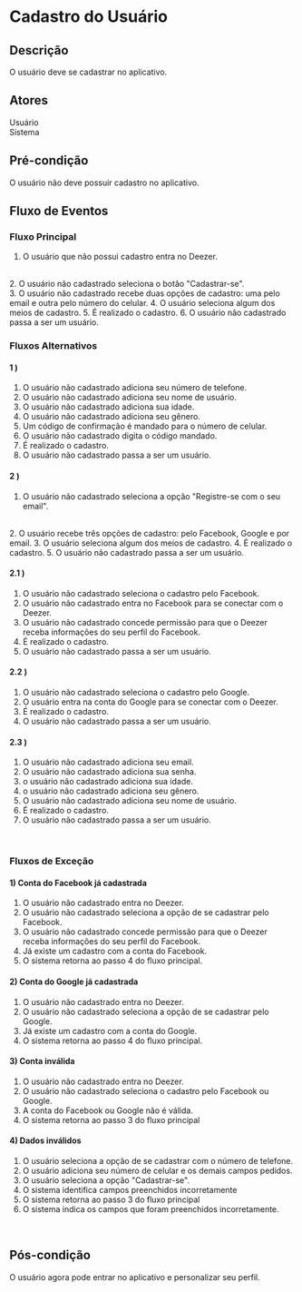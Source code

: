 #  Cadastro do Usuário
<div class="line"></div>

##  Descrição

O usuário deve se cadastrar no aplicativo.

##  Atores

Usuário
<br>
Sistema

##  Pré-condição

O usuário não deve possuir cadastro no aplicativo.

##  Fluxo de Eventos

### Fluxo Principal
1. O usuário que não possui cadastro entra no Deezer.
<br>
2. O usuário não cadastrado seleciona o botão "Cadastrar-se".
<br>
3. O usuário não cadastrado recebe duas opções de cadastro: uma pelo email e outra pelo número do celular.
4. O usuário seleciona algum dos meios de cadastro.
5. É realizado o cadastro.
6. O usuário não cadastrado passa a ser um usuário.
<br>

### Fluxos Alternativos 

#### 1 )

1. O usuário não cadastrado adiciona seu número de telefone.
2. O usuário não cadastrado adiciona seu nome de usuário.
3. O usuário não cadastrado adiciona sua idade.
4. O usuário não cadastrado adiciona seu gênero.
5. Um código de confirmação é mandado para o número de celular.
6. O usuário não cadastrado digita o código mandado.
7. É realizado o cadastro.
8. O usuário não cadastrado passa a ser um usuário.

#### 2 )

1. O usuário não cadastrado seleciona a opção "Registre-se com o seu email".
<br>
2. O usuário recebe três opções de cadastro: pelo Facebook, Google e por email.
3. O usuário seleciona algum dos meios de cadastro.
4. É realizado o cadastro.
5. O usuário não cadastrado passa a ser um usuário.


#### 2.1 )

1. O usuário não cadastrado seleciona o cadastro pelo Facebook.
2. O usuário não cadastrado entra no Facebook para se conectar com o Deezer.
3. O usuário não cadastrado concede permissão para que o Deezer receba informações do seu perfil do Facebook.
4. É realizado o cadastro.
5. O usuário não cadastrado passa a ser um usuário.

#### 2.2 )

1. O usuário não cadastrado seleciona o cadastro pelo Google.
2. O usuário entra na conta do Google para se conectar com o Deezer.
3. É realizado o cadastro.
4. O usuário não cadastrado passa a ser um usuário.

#### 2.3 )

1. O usuário não cadastrado adiciona seu email.
2. O usuário não cadastrado adiciona sua senha.
3. o usuário não cadastrado adiciona sua idade.
4. o usuário não cadastrado adiciona seu gênero.
5. O usuário não cadastrado adiciona seu nome de usuário.
6. É realizado o cadastro.
7. O usuário não cadastrado passa a ser um usuário.
<br>

### Fluxos de Exceção  

#### 1) Conta do Facebook já cadastrada

1. O usuário não cadastrado entra no Deezer.
2. O usuário não cadastrado seleciona a opção de se cadastrar pelo Facebook.
3. O usuário não cadastrado concede permissão para que o Deezer receba informações do seu perfil do Facebook.
4. Já existe um cadastro com a conta do Facebook.
5. O sistema retorna ao passo 4 do fluxo principal.

#### 2) Conta do Google já cadastrada

1. O usuário não cadastrado entra no Deezer.
2. O usuário não cadastrado seleciona a opção de se cadastrar pelo Google.
4. Já existe um cadastro com a conta do Google.
5. O sistema retorna ao passo 4 do fluxo principal.

#### 3) Conta inválida
1. O usuário não cadastrado entra no Deezer.
2. O usuário não cadastrado seleciona o cadastro pelo Facebook ou Google.
3. A conta do Facebook ou Google não é válida.
4. O sistema retorna ao passo 3 do fluxo principal



#### 4) Dados inválidos
1. O usuário seleciona a opção de se cadastrar com o número de telefone.
2. O usuário adiciona seu número de celular e os demais campos pedidos.
3. O usuário seleciona a opção "Cadastrar-se".
4. O sistema identifica campos preenchidos incorretamente
5. O sistema retorna ao passo 3 do fluxo principal
6. O sistema indica os campos que foram preenchidos incorretamente.

<br>

## Pós-condição
O usuário agora pode entrar no aplicativo e personalizar seu perfil. 
